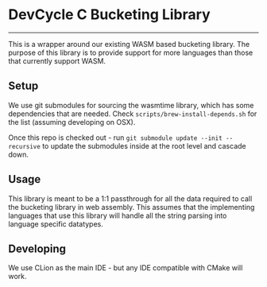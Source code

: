 # DevCycle C Bucketing Library
---
This is a wrapper around our existing WASM based bucketing library. The purpose
of this library is to provide support for more languages than those that currently support WASM.

## Setup
We use git submodules for sourcing the wasmtime library, which has some dependencies that are needed.
Check `scripts/brew-install-depends.sh` for the list (assuming developing on OSX).

Once this repo is checked out - run `git submodule update --init --recursive` to update the submodules inside at the root level and cascade down.


## Usage

This library is meant to be a 1:1 passthrough for all the data required to call the 
bucketing library in web assembly.
This assumes that the implementing languages that use this library will handle all the string parsing into language specific datatypes.

## Developing

We use CLion as the main IDE - but any IDE compatible with CMake will work.
